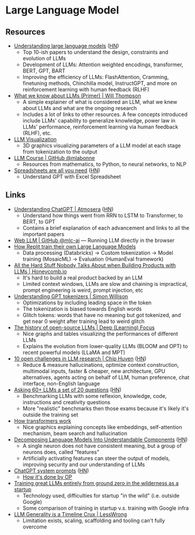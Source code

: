 # Large Language Model

## Resources

- [Understanding large language models](https://magazine.sebastianraschka.com/p/understanding-large-language-models)
  ([HN](https://news.ycombinator.com/item?id=35589756))
  - Top 10-ish papers to understand the design, constraints and evolution of
    LLMs
  - Development of LLMs: Attention weighted encodings, transformer, BERT, GPT,
    BART
  - Improving the efficiency of LLMs: FlashAttention, Cramming, finetuning
    methods, Chinchilla model, InstructGPT, and more on reinforcement learning
    with human feedback (RLHF)
- [What we know about LLMs (Primer) | Will Thompson](https://willthompson.name/what-we-know-about-llms-primer)
  - A simple explainer of what is considered an LLM, what we knew about LLMs and
    what are the ongoing research
  - Includes a lot of links to other resources. A few concepts introduced
    include LLMs' capability to generalize knowledge, power law in LLMs'
    performance, reinforcement learning via human feedback (RLHF), etc.
- [LLM Visualization](https://bbycroft.net/llm)
  - 3D graphics visualizing parameters of a LLM model at each stage from
    tokenization to the output
- [LLM Course | GitHub @mlabonne](https://github.com/mlabonne/llm-course)
  - Resources from mathematics, to Python, to neural networks, to NLP
- [Spreadsheets are all you need](https://spreadsheets-are-all-you-need.ai/index.html#watch-the-lessons)
  ([HN](https://news.ycombinator.com/item?id=39700256))
  - Understand GPT with Excel Spreadsheet

## Links

- [Understanding ChatGPT | Atmosera](https://www.atmosera.com/ai/understanding-chatgpt/)
  ([HN](https://news.ycombinator.com/item?id=35312468))
  - Understand how things went from RRN to LSTM to Transformer, to BERT, to GPT
  - Contains a brief explanation of each advancement and links to all the
    important papers
- [Web LLM | GitHub @mlc-ai](https://github.com/mlc-ai/web-llm) — Running LLM
  directly in the browser
- [How Replit train their own Large Language Models](https://blog.replit.com/llm-training)
  - Data processing (Databricks) → Custom tokenization → Model training
    (MosaicML) → Evaluation (HumanEval framework)
- [All the Hard Stuff Nobody Talks About when Building Products with LLMs | Honeycomb.io](https://www.honeycomb.io/blog/hard-stuff-nobody-talks-about-llm)
  - It's hard to build a real product backed by an LLM
  - Limited context windows, LLMs are slow and chaining is impractical, prompt
    engineering is weird, prompt injection, etc
- [Understanding GPT tokenizers | Simon Willison](https://simonwillison.net/2023/Jun/8/gpt-tokenizers/)
  - Optimizations by including leading space in the token
  - The tokenization is biased towards English words
  - Glitch tokens: words that have no meaning but got tokenized, and get near 0
    weight after training lead to weird glitch
- [The history of open-source LLMs | Deep (Learning) Focus](https://cameronrwolfe.substack.com/p/the-history-of-open-source-llms-better)
  - Nice graphs and tables visualizing the performances of different LLMs
  - Explains the evolution from lower-quality LLMs (BLOOM and OPT) to recent
    powerful models (LLaMA and MPT)
- [10 open challenges in LLM research | Chip Huyen](https://huyenchip.com/2023/08/16/llm-research-open-challenges.html)
  ([HN](https://news.ycombinator.com/item?id=37155080))
  - Reduce & measure hallucinations, optimize context construction, multimodal
    inputs, faster & cheaper, new architecture, GPU alternatives, agents acting
    on behalf of LLM, human preference, chat interface, non-English language
- [Asking 60+ LLMs a set of 20 questions](https://benchmarks.llmonitor.com/)
  ([HN](https://news.ycombinator.com/item?id=37445401))
  - Benchmarking LLMs with some reflexion, knowledge, code, instructions and
    creativity questions
  - More "realistic" benchmarks then those exams because it's likely it's
    outside the training set
- [How transformers work](https://ig.ft.com/generative-ai/)
  - Nice graphics explaining concepts like embeddings, self-attention mechanism,
    beam search and hallucination
- [Decomposing Language Models Into Understandable Components](https://www.anthropic.com/index/decomposing-language-models-into-understandable-components)
  ([HN](https://news.ycombinator.com/item?id=37806861))
  - A single neuron does not have consistent meaning, but a group of neurons
    does, called "features"
  - Artificially activating features can steer the output of models, improving
    security and our understanding of LLMs
- [ChatGPT system prompts](https://github.com/spdustin/ChatGPT-AutoExpert/blob/main/System%20Prompts.md)
  ([HN](https://news.ycombinator.com/item?id=37879077))
  - [How it's done by OP](https://old.reddit.com/r/OpenAI/comments/176mxj8/chatgpt_with_vision_system_prompt/k4r5lyh/)
- [Training great LLMs entirely from ground zero in the wilderness as a startup](https://www.yitay.net/blog/training-great-llms-entirely-from-ground-zero-in-the-wilderness)
  - Technology used, difficulties for startup "in the wild" (i.e. outside
    Google)
  - Some comparison of training in startup v.s. training with Google infra
- [LLM Generality is a Timeline Crux | LessWrong](https://www.lesswrong.com/posts/k38sJNLk7YbJA72ST/llm-generality-is-a-timeline-crux)
  - Limitation exists, scaling, scaffolding and tooling can't fully overcome
